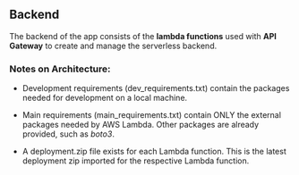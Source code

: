 ## Backend
The backend of the app consists of the **lambda functions** used with **API Gateway** to create and manage the serverless backend. 

### Notes on Architecture:

- Development requirements (dev_requirements.txt) contain the packages needed for development on a local machine.

- Main requirements (main_requirements.txt) contain ONLY the external packages needed by AWS Lambda. Other packages are already provided, such as *boto3*.

- A deployment.zip file exists for each Lambda function. This is the latest deployment zip imported for the respective Lambda function.